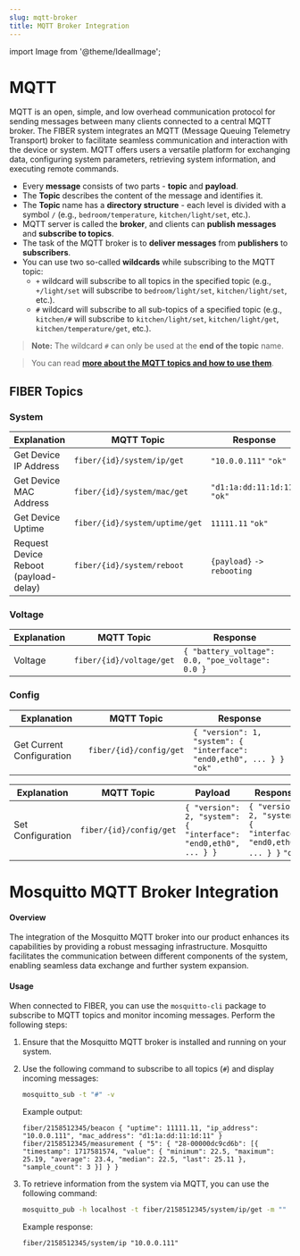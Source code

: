 ```yaml
---
slug: mqtt-broker
title: MQTT Broker Integration
---
```

import Image from '@theme/IdealImage';

# MQTT

MQTT is an open, simple, and low overhead communication protocol for sending messages between many clients connected to a central MQTT broker. The FIBER system integrates an MQTT (Message Queuing Telemetry Transport) broker to facilitate seamless communication and interaction with the device or system. MQTT offers users a versatile platform for exchanging data, configuring system parameters, retrieving system information, and executing remote commands.

- Every **message** consists of two parts - **topic** and **payload**.
- The **Topic** describes the content of the message and identifies it.
- The **Topic** name has a **directory structure** - each level is divided with a symbol `/` (e.g., `bedroom/temperature`, `kitchen/light/set`, etc.).
- MQTT server is called the **broker**, and clients can **publish messages** and **subscribe to topics**.
- The task of the MQTT broker is to **deliver messages** from **publishers** to **subscribers**.
- You can use two so-called **wildcards** while subscribing to the MQTT topic:
  - `+` wildcard will subscribe to all topics in the specified topic (e.g., `+/light/set` will subscribe to `bedroom/light/set`, `kitchen/light/set`, etc.).
  - `#` wildcard will subscribe to all sub-topics of a specified topic (e.g., `kitchen/#` will subscribe to `kitchen/light/set`, `kitchen/light/get`, `kitchen/temperature/get`, etc.).

> **Note:** The wildcard `#` can only be used at the **end of the topic** name.

> You can read [**more about the MQTT topics and how to use them**](https://www.hivemq.com/blog/mqtt-essentials-part-5-mqtt-topics-best-practices/).

## FIBER Topics

### System

| Explanation              | MQTT Topic                  | Response                        |
|--------------------------|-----------------------------|---------------------------------|
| Get Device IP Address    | `fiber/{id}/system/ip/get`  | `"10.0.0.111"`  `"ok"`       |
| Get Device MAC Address   | `fiber/{id}/system/mac/get` | `"d1:1a:dd:11:1d:11"` `"ok"` |
| Get Device Uptime        | `fiber/{id}/system/uptime/get` | `11111.11` `"ok"`            |
| Request Device Reboot (payload-delay) | `fiber/{id}/system/reboot` | `{payload}` `-> rebooting`    |

### Voltage

| Explanation   | MQTT Topic               | Response                           |
|---------------|--------------------------|------------------------------------|
| Voltage       | `fiber/{id}/voltage/get` | `{ "battery_voltage": 0.0, "poe_voltage": 0.0 }` |

### Config

| Explanation             | MQTT Topic                  | Response                               |
|-------------------------|-----------------------------|---------------------------------------|
| Get Current Configuration | `fiber/{id}/config/get`   | `{ "version": 1, "system": { "interface": "end0,eth0", ... } }` `"ok"` |

| Explanation          | MQTT Topic                  | Payload                               | Response                               |
|----------------------|-----------------------------|---------------------------------------|---------------------------------------|
| Set Configuration    | `fiber/{id}/config/get`     | `{ "version": 2, "system": { "interface": "end0,eth0", ... } }` | `{ "version": 2, "system": { "interface": "end0,eth0", ... } }` `"ok"` |

# Mosquitto MQTT Broker Integration

#### Overview

The integration of the Mosquitto MQTT broker into our product enhances its capabilities by providing a robust messaging infrastructure. Mosquitto facilitates the communication between different components of the system, enabling seamless data exchange and further system expansion.

#### Usage

When connected to FIBER, you can use the `mosquitto-cli` package to subscribe to MQTT topics and monitor incoming messages. Perform the following steps:

1. Ensure that the Mosquitto MQTT broker is installed and running on your system.

2. Use the following command to subscribe to all topics (`#`) and display incoming messages:

   ```bash
   mosquitto_sub -t "#" -v
   ```

   Example output:

   ```
   fiber/2158512345/beacon { "uptime": 11111.11, "ip_address": "10.0.0.111", "mac_address": "d1:1a:dd:11:1d:11" }
   fiber/2158512345/measurement { "5": { "28-00000dc9cd6b": [{ "timestamp": 1717581574, "value": { "minimum": 22.5, "maximum": 25.19, "average": 23.4, "median": 22.5, "last": 25.11 }, "sample_count": 3 }] } }
   ```

3. To retrieve information from the system via MQTT, you can use the following command:

   ```bash
   mosquitto_pub -h localhost -t fiber/2158512345/system/ip/get -m ""
   ```

   Example response:

   ```
   fiber/2158512345/system/ip "10.0.0.111"
   ```

